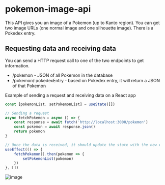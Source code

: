 # pokemon-image-api
This API gives you an image of a Pokemon (up to Kanto region). You can get two image URLs (one normal image and one silhouette image). There is a Pokedex entry.

## Requesting data and receiving data
You can send a HTTP request call to one of the two endpoints to get information. 
* /pokemon - JSON of all Pokemon in the database
* /pokemon/:pokedexEntry - based on Pokedex entry, it will return a JSON of that Pokemon

Example of sending a request and receiving data on a React app
```js
const [pokemonList, setPokemonList] = useState([])

// Sending a request
async fetchPokemon = async () => {
    const response = await fetch('http://localhost:3000/pokemon')
    const pokemon = await response.json()
    return pokemon
}

// Once the data is received, it should update the state with the new data.
useEffect(() => {
    fetchPokemon().then(pokemon => {
        setPokemonList(pokemon)
    })
}, [])
```
![image](https://github.com/dantran16/pokemon-image-api/assets/46572878/7edc2a36-5c8f-4d76-b97d-5c066d62c389)
